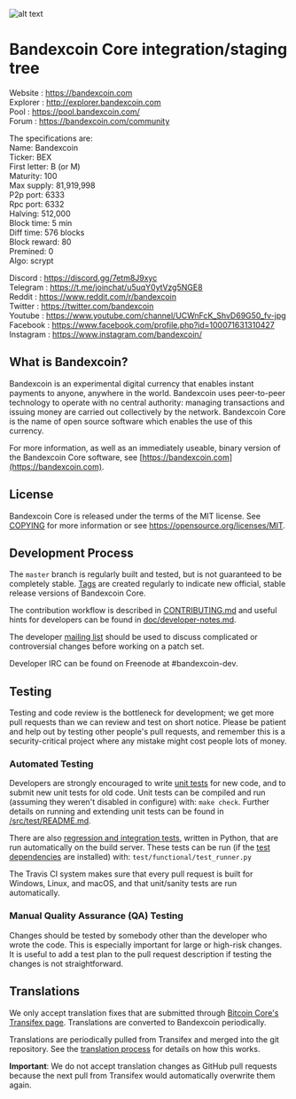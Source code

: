 ![alt text](https://bandexcoin.com/wp-content/uploads/2021/08/image-readme-github.png)

Bandexcoin Core integration/staging tree
=====================================

Website : https://bandexcoin.com <br />
Explorer : http://explorer.bandexcoin.com <br />
Pool : https://pool.bandexcoin.com/ <br />
Forum : https://bandexcoin.com/community <br />

The specifications are: <br />
Name: Bandexcoin <br />
Ticker: BEX <br />
First letter: B (or M) <br />
Maturity: 100 <br />
Max supply: 81,919,998 <br />
P2p port: 6333 <br />
Rpc port: 6332 <br />
Halving: 512,000 <br />
Block time: 5 min <br />
Diff time: 576 blocks <br />
Block reward: 80 <br />
Premined: 0 <br />
Algo: scrypt <br />

Discord : https://discord.gg/7etm8J9xyc <br />
Telegram : https://t.me/joinchat/u5uqY0ytVzg5NGE8 <br />
Reddit : https://www.reddit.com/r/bandexcoin <br />
Twitter : https://twitter.com/bandexcoin <br />
Youtube : https://www.youtube.com/channel/UCWnFcK_ShvD69G50_fv-jpg <br />
Facebook : https://www.facebook.com/profile.php?id=100071631310427 <br />
Instagram : https://www.instagram.com/bandexcoin/

What is Bandexcoin?
----------------

Bandexcoin is an experimental digital currency that enables instant payments to
anyone, anywhere in the world. Bandexcoin uses peer-to-peer technology to operate
with no central authority: managing transactions and issuing money are carried
out collectively by the network. Bandexcoin Core is the name of open source
software which enables the use of this currency.

For more information, as well as an immediately useable, binary version of
the Bandexcoin Core software, see [https://bandexcoin.com](https://bandexcoin.com).

License
-------

Bandexcoin Core is released under the terms of the MIT license. See [COPYING](COPYING) for more
information or see https://opensource.org/licenses/MIT.

Development Process
-------------------

The `master` branch is regularly built and tested, but is not guaranteed to be
completely stable. [Tags](https://github.com/bandexcoin-project/bandexcoin/tags) are created
regularly to indicate new official, stable release versions of Bandexcoin Core.

The contribution workflow is described in [CONTRIBUTING.md](CONTRIBUTING.md)
and useful hints for developers can be found in [doc/developer-notes.md](doc/developer-notes.md).

The developer [mailing list](https://groups.google.com/forum/#!forum/bandexcoin-dev)
should be used to discuss complicated or controversial changes before working
on a patch set.

Developer IRC can be found on Freenode at #bandexcoin-dev.

Testing
-------

Testing and code review is the bottleneck for development; we get more pull
requests than we can review and test on short notice. Please be patient and help out by testing
other people's pull requests, and remember this is a security-critical project where any mistake might cost people
lots of money.

### Automated Testing

Developers are strongly encouraged to write [unit tests](src/test/README.md) for new code, and to
submit new unit tests for old code. Unit tests can be compiled and run
(assuming they weren't disabled in configure) with: `make check`. Further details on running
and extending unit tests can be found in [/src/test/README.md](/src/test/README.md).

There are also [regression and integration tests](/test), written
in Python, that are run automatically on the build server.
These tests can be run (if the [test dependencies](/test) are installed) with: `test/functional/test_runner.py`

The Travis CI system makes sure that every pull request is built for Windows, Linux, and macOS, and that unit/sanity tests are run automatically.

### Manual Quality Assurance (QA) Testing

Changes should be tested by somebody other than the developer who wrote the
code. This is especially important for large or high-risk changes. It is useful
to add a test plan to the pull request description if testing the changes is
not straightforward.

Translations
------------

We only accept translation fixes that are submitted through [Bitcoin Core's Transifex page](https://www.transifex.com/projects/p/bitcoin/).
Translations are converted to Bandexcoin periodically.

Translations are periodically pulled from Transifex and merged into the git repository. See the
[translation process](doc/translation_process.md) for details on how this works.

**Important**: We do not accept translation changes as GitHub pull requests because the next
pull from Transifex would automatically overwrite them again.
